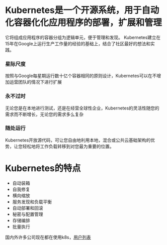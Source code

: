# Kubernetes是一个开源系统，用于自动化容器化化应用程序的部署，扩展和管理

它将组成应用程序的容器分组为逻辑单元，便于管理和发现。 Kubernetes建立在15年在Google上运行生产工作量的经验的基础上，结合了社区最好的想法和实践。

### 星际尺度
按照与Google每星期运行数十亿个容器相同的原则设计，Kubernetes可以在不增加运营团队的情况下进行扩展

### 永不过时
无论您是在本地进行测试，还是在经营全球性企业，Kubernetes的灵活性随您的需求而不断增长，无论您的需求多么复杂

### 随处运行
Kubernetes开放源代码，可让您自由地利用本地，混合或公共云基础架构的优势，让您轻松地将工作负载转移到对您最为重要的位置。

# Kubernetes的特点

- 自动装箱 
- 自我修复
- 横向缩放
- 服务发现和负载平衡
- 自动部署和回滚
- 秘密与配置管理
- 存储编排
- 批量执行

国内外许多公司现在都在使用k8s，[用户列表](https://kubernetes.io/case-studies/)
